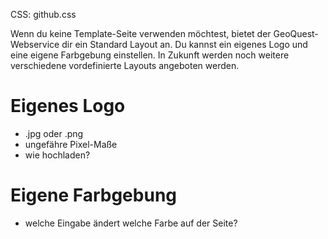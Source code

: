 CSS: github.css 

Wenn du keine Template-Seite verwenden möchtest, bietet der GeoQuest-Webservice dir ein Standard Layout an.
Du kannst ein eigenes Logo und eine eigene Farbgebung einstellen. In Zukunft werden noch weitere verschiedene vordefinierte Layouts angeboten werden.

# Eigenes Logo

* .jpg oder .png
* ungefähre Pixel-Maße
* wie hochladen?

# Eigene Farbgebung

* welche Eingabe ändert welche Farbe auf der Seite?